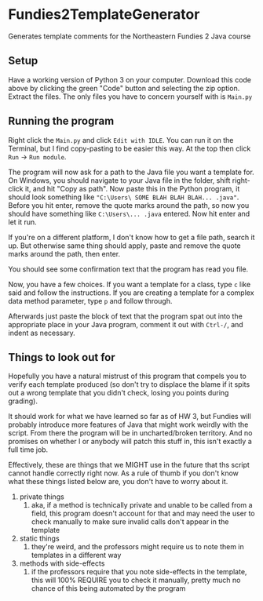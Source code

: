 # Fundies2TemplateGenerator
Generates template comments for the Northeastern Fundies 2 Java course

## Setup
Have a working version of Python 3 on your computer. 
Download this code above by clicking the green "Code" button and selecting the zip option. Extract
the files. The only files you have to concern yourself with is `Main.py`

## Running the program
Right click the `Main.py` and click `Edit with IDLE`. You can run 
it on the Terminal, but I find copy-pasting to be easier this way. At the top then click `Run` -> `Run module`.

The program will now ask for a path to the Java file you want a template for. On Windows, you should navigate to your
Java file in the folder, shift right-click it, and hit "Copy as path". Now paste this in the Python program, it should
look something like `"C:\Users\ SOME BLAH BLAH BLAH... .java"`. Before you hit enter, remove the quote marks around
the path, so now you should have something like `C:\Users\... .java` entered. Now hit enter and let it run.

If you're on a different platform, I don't know how to get a file path, search it up. But otherwise same thing
should apply, paste and remove the quote marks around the path, then enter.

You should see some confirmation text that the program has read you file.


Now, you have a few choices. If you want a template for a class, type `c` like said and follow the instructions.
If you are creating a template for a complex data method parameter, type `p` and follow through.

Afterwards just paste the block of text that the program spat out into the appropriate place in your Java program,
comment it out with `Ctrl-/`, and indent as necessary.

## Things to look out for
Hopefully you have a natural mistrust of this program that compels
you to verify each template produced (so don't try to displace the blame if
it spits out a wrong template that you didn't check, losing you points during grading).

It should work for what we have learned so far as of HW 3, but Fundies will probably
introduce more features of Java that might work weirdly with the script.
From there the program will be in uncharted/broken territory.
And no promises on whether I or anybody will patch this stuff in, 
this isn't exactly a full time job.

Effectively, these are things that we MIGHT use in the future that ths script
cannot handle correctly right now. As a rule of thumb
if you don't know what these things listed below are, you don't have to worry 
about it.

1. private things
   1. aka, if a method is technically private and unable to be called 
  from a field, this program doesn't account for that and may need 
  the user to check manually to make sure invalid calls don't appear
  in the template
2. static things
   1. they're weird, and the professors might require us to note them
   in templates in a different way
3. methods with side-effects
   1. if the professors require that you note side-effects in the template,
   this will 100% REQUIRE you to check it manually, pretty much no chance
   of this being automated by the program


